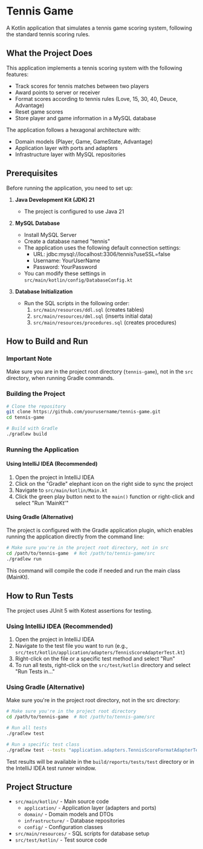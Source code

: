 # Tennis Game

A Kotlin application that simulates a tennis game scoring system, following the standard tennis scoring rules.

## What the Project Does

This application implements a tennis scoring system with the following features:
- Track scores for tennis matches between two players
- Award points to server or receiver
- Format scores according to tennis rules (Love, 15, 30, 40, Deuce, Advantage)
- Reset game scores
- Store player and game information in a MySQL database

The application follows a hexagonal architecture with:
- Domain models (Player, Game, GameState, Advantage)
- Application layer with ports and adapters
- Infrastructure layer with MySQL repositories

## Prerequisites

Before running the application, you need to set up:

1. **Java Development Kit (JDK) 21**
   - The project is configured to use Java 21

2. **MySQL Database**
   - Install MySQL Server
   - Create a database named "tennis"
   - The application uses the following default connection settings:
     - URL: jdbc:mysql://localhost:3306/tennis?useSSL=false
     - Username: YourUserName
     - Password: YourPassword
   - You can modify these settings in `src/main/kotlin/config/DatabaseConfig.kt`

3. **Database Initialization**
   - Run the SQL scripts in the following order:
     1. `src/main/resources/ddl.sql` (creates tables)
     2. `src/main/resources/dml.sql` (inserts initial data)
     3. `src/main/resources/procedures.sql` (creates procedures)

## How to Build and Run

### Important Note
Make sure you are in the project root directory (`tennis-game`), not in the `src` directory, when running Gradle commands.

### Building the Project

```bash
# Clone the repository
git clone https://github.com/yourusername/tennis-game.git
cd tennis-game

# Build with Gradle
./gradlew build
```

### Running the Application

#### Using IntelliJ IDEA (Recommended)
1. Open the project in IntelliJ IDEA
2. Click on the "Gradle" elephant icon on the right side to sync the project
3. Navigate to `src/main/kotlin/Main.kt`
4. Click the green play button next to the `main()` function or right-click and select "Run 'MainKt'"

#### Using Gradle (Alternative)
The project is configured with the Gradle application plugin, which enables running the application directly from the command line:

```bash
# Make sure you're in the project root directory, not in src
cd /path/to/tennis-game  # Not /path/to/tennis-game/src
./gradlew run
```

This command will compile the code if needed and run the main class (MainKt).

## How to Run Tests

The project uses JUnit 5 with Kotest assertions for testing.

### Using IntelliJ IDEA (Recommended)
1. Open the project in IntelliJ IDEA
2. Navigate to the test file you want to run (e.g., `src/test/kotlin/application/adapters/TennisScoreAdapterTest.kt`)
3. Right-click on the file or a specific test method and select "Run"
4. To run all tests, right-click on the `src/test/kotlin` directory and select "Run Tests in..."

### Using Gradle (Alternative)
Make sure you're in the project root directory, not in the src directory:

```bash
# Make sure you're in the project root directory
cd /path/to/tennis-game  # Not /path/to/tennis-game/src

# Run all tests
./gradlew test

# Run a specific test class
./gradlew test --tests "application.adapters.TennisScoreFormatAdapterTest"
```

Test results will be available in the `build/reports/tests/test` directory or in the IntelliJ IDEA test runner window.

## Project Structure

- `src/main/kotlin/` - Main source code
  - `application/` - Application layer (adapters and ports)
  - `domain/` - Domain models and DTOs
  - `infrastructure/` - Database repositories
  - `config/` - Configuration classes
- `src/main/resources/` - SQL scripts for database setup
- `src/test/kotlin/` - Test source code
